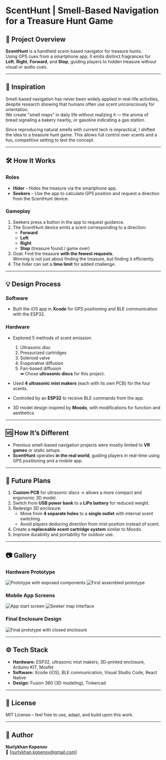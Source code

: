 # ScentHunt | Smell-Based Navigation for a Treasure Hunt Game

## 📜 Project Overview
**ScentHunt** is a handheld scent-based navigator for treasure hunts.  
Using GPS cues from a smartphone app, it emits distinct fragrances for **Left**, **Right**, **Forward**, and **Stop**, guiding players to hidden treasure without visual or audio cues.

---

## 🎯 Inspiration
Smell-based navigation has never been widely applied in real-life activities, despite research showing that humans often use scent unconsciously for orientation.  
We create "smell maps" in daily life without realizing it — the aroma of bread signaling a bakery nearby, or gasoline indicating a gas station.

Since reproducing natural smells with current tech is impractical, I shifted the idea to a treasure hunt game. This allows full control over scents and a fun, competitive setting to test the concept.

---

## 🛠 How It Works
### Roles
- **Hider** – Hides the treasure via the smartphone app.
- **Seekers** – Use the app to calculate GPS position and request a direction from the ScentHunt device.

### Gameplay
1. Seekers press a button in the app to request guidance.
2. The ScentHunt device emits a scent corresponding to a direction:
   - **Forward**
   - **Left**
   - **Right**
   - **Stop** (treasure found / game over)
3. Goal: Find the treasure **with the fewest requests**.  
   Winning is not just about finding the treasure, but finding it efficiently.
4. The hider can set a **time limit** for added challenge.

---

## 💡 Design Process
### Software
- Built the iOS app in **Xcode** for GPS positioning and BLE communication with the ESP32.

### Hardware
- Explored 5 methods of scent emission:
  1. Ultrasonic disc
  2. Pressurized cartridges
  3. Solenoid valve
  4. Evaporative diffusion
  5. Fan-based diffusion  
  ➡ Chose **ultrasonic discs** for this project.

- Used **4 ultrasonic mist makers** (each with its own PCB) for the four scents.
- Controlled by an **ESP32** to receive BLE commands from the app.
- 3D model design inspired by **Moodo**, with modifications for function and aesthetics.

---

## 🆚 How It’s Different
- Previous smell-based navigation projects were mostly limited to **VR games** or static setups.
- **ScentHunt** operates **in the real world**, guiding players in real-time using GPS positioning and a mobile app.

---

## 🔮 Future Plans
1. **Custom PCB** for ultrasonic discs → allows a more compact and ergonomic 3D model.
2. Switch from **USB power bank** to a **LiPo battery** for reduced weight.
3. Redesign 3D enclosure:
   - Move from **4 separate holes** to a **single outlet** with internal scent switching.
   - Avoid players deducing direction from mist position instead of scent.
4. Create a **replaceable scent cartridge system** similar to Moodo.
5. Improve durability and portability for outdoor use.

---

## 📷 Gallery

### Hardware Prototype
![Prototype with exposed components](Nurlykjan%20Kopenov%20-%20Image1.jpg)
![First assembled prototype](Nurlykhan%20Kopenov%20-%20Image2.jpg)

### Mobile App Screens
![App start screen](Nurlykhan%20Kopenov%20-%20Image4.jpg)
![Seeker map interface](Nurlykhan%20Kopenov%20-%20Image5.jpg)

### Final Enclosure Design
![Final prototype with closed enclosure](Nurlykhan%20Kopenov%20-%20Image3.jpg)

---

## ⚙ Tech Stack
- **Hardware:** ESP32, ultrasonic mist makers, 3D-printed enclosure, Arduino KIT, Mosfet
- **Software:** Xcode (iOS), BLE communication, Visual Studio Code, React Native
- **Design:** Fusion 360 (3D modeling), Tinkercad

---

## 📄 License
MIT License – feel free to use, adapt, and build upon this work.

---

## 👤 Author
**Nurlykhan Kopenov**  
📧 [nurlykhan.kopenov@gmail.com]

